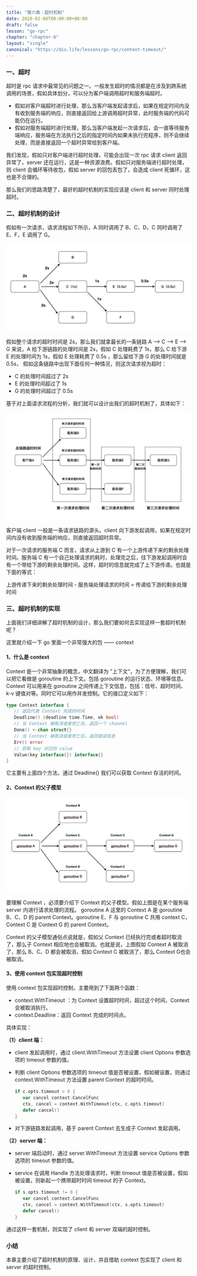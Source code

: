 ```yaml
---
title: "第六章：超时机制"
date: 2020-02-06T00:00:00+08:00
draft: false
lesson: "go-rpc"
chapter: "chapter-6"
layout: "single"
canonical: "https://diu.life/lessons/go-rpc/context-timeout/"
---
```


### 一、超时

超时是 rpc 请求中最常见的问题之一。一般发生超时的情况都是在涉及到跨系统调用的场景，假如具体划分，可以分为客户端调用超时和服务端超时。

- 假如对客户端超时进行处理，那么当客户端发起请求后，如果在规定时间内没有收到服务端的响应，则直接返回给上游调用超时异常，此时服务端的代码可能仍在运行。
- 假如对服务端超时进行处理，那么当客户端发起一次请求后，会一直等待服务端响应，服务端在方法执行之后的指定时间内如果未执行完程序，则不会继续处理，而是直接返回一个超时异常给到客户端。

我们发现，假如只对客户端进行超时处理，可能会出现一次 rpc 请求 client 返回异常了，server 还在运行，这是一种资源浪费。假如只对服务端进行超时处理，则 client 会循环等待收包，假如 server 的回包丢包了，会造成 client 死循环，这也是不合理的。

那么我们的思路清楚了，最好的超时机制的实现应该是 client 和 server 同时处理超时。

### 二、超时机制的设计

假如有一次请求，请求流程如下所示，A 同时调用了 B、C、D，C 同时调用了 E、F，E 调用了 G。

![img](/images/go-rpc/6-1.jpg)

假如整个请求的超时时间是 2s，那么我们就拿最长的一条链路 A ——> C ——> E ——> G 来说，A 给下游链路的处理时间是 2s，假如 C 处理耗费了 1s，那么 C 给下游 E 的处理时间为 1s，假如 E 处理耗费了 0.5s ，那么留给下游 G 的处理时间就是 0.5s， 假如这条链路中出现下面任何一种情况，则这次请求视为超时：

- C 的处理时间超过了 2s
- E 的处理时间超过了 1s
- G 的处理时间超过了 0.5s

基于对上面请求流程的分析，我们就可以设计出我们的超时机制了，具体如下：

![img](/images/go-rpc/6-2.jpg)

客户端 client 一般是一条请求链路的源头。client 向下游发起调用，如果在规定时间内没有收到服务端的响应，则直接返回超时异常。

对于一次请求的服务端 C 而言，请求从上游到 C 有一个上游传递下来的剩余处理时间。服务端 C 有一个自己处理请求的耗时，处理完之后，往下游发起调用时会有一个带给下游的剩余处理时间。这样，超时的信息就完成了上下游传递。也就是下面的等式：

上游传递下来的剩余处理时间 - 服务端处理请求的时间 = 传递给下游的剩余处理时间

### 三、超时机制的实现

上面我们详细讲解了超时机制的设计，那么我们要如何去实现这样一套超时机制呢？

这里就介绍一下 go 里面一个非常强大的包 —— context

#### 1、什么是 context

Context 是一个非常抽象的概念，中文翻译为 ”上下文“，为了方便理解，我们可以把它看做是 goroutine 的上下文。包括 goroutine 的运行状态、环境等信息。Context 可以用来在 goroutine 之间传递上下文信息，包括：信号、超时时间、k-v 键值对等。同时它可以用作并发控制。它的接口定义如下：

```go
type Context interface {
   // 返回代表 Context 完成的时间
   Deadline() (deadline time.Time, ok bool)
   // 当 Context 被取消或者死亡后，返回一个 channel
   Done() <-chan struct{}
   // 当 Context 被取消或者死亡后，返回错误信息
   Err() error
   // 获取 key 对应的 value
   Value(key interface{}) interface{}
}
```

它主要有上面四个方法，通过 Deadline() 我们可以获取 Context 存活的时间。

#### 2、Context 的父子模型

![img](/images/go-rpc/6-3.jpg)


要理解 Context ，必须要介绍下 Context 的父子模型。假如上图是在某个服务端 server 内进行请求处理的流程。 goroutine A 这里的 Context A 是 goroutine B、C、D 的 parent Context。goroutine E、F 与 goroutine C 共用 context C，Context C 是 Context G 的 parent Context。

Context 的父子模型通俗点说就是，假如父 Context 已经执行完或者超时取消了，那么子 Context 相应地也会被取消。也就是说，上图假如 Context A 被取消了，那么 B、C、D 都会被取消，假如 Context C 被取消了，那么 Context G也会被取消。

#### 3、使用 context 包实现超时控制

使用 context 包实现超时控制，主要用到了下面两个函数：

- context.WithTimeout ：为 Context 设置超时时间，超过这个时间，Context 会被取消执行。
- context.Deadline：返回 Context 完成的时间点。

具体实现：

**（1）client 端：**

- client 发起调用时，通过 client.WithTimeout 方法设置 client Options 参数选项的 timeout 参数的值。

- 判断 client Options 参数选项的 timeout 值是否被设置，假如被设置，则通过 context.WithTimeout 方法设置 parent Context 的超时时间。

  ```go
  if c.opts.timeout > 0 {
     var cancel context.CancelFunc
     ctx, cancel = context.WithTimeout(ctx, c.opts.timeout)
     defer cancel()
  }
  ```

- 对下游链路发起调用，基于 parent Context 去生成子 Context 发起调用。

**（2）server 端：**

- server 端启动时，通过 server.WithTimeout 方法设置 service Options 参数选项的 timeout 参数的值。

- service 在调用 Handle 方法处理请求时，判断 timeout 值是否被设置，假如被设置，则新起一个携带超时时间 timeout 的子 Context。

  ```go
  if s.opts.timeout != 0 {
     var cancel context.CancelFunc
     ctx, cancel = context.WithTimeout(ctx, s.opts.timeout)
     defer cancel()
  }
  ```

通过这样一套机制，则实现了 client 和 server 双端的超时控制。

### 小结

本章主要介绍了超时机制的原理、设计，并且借助 context 包实现了 client 和 server 的超时控制。